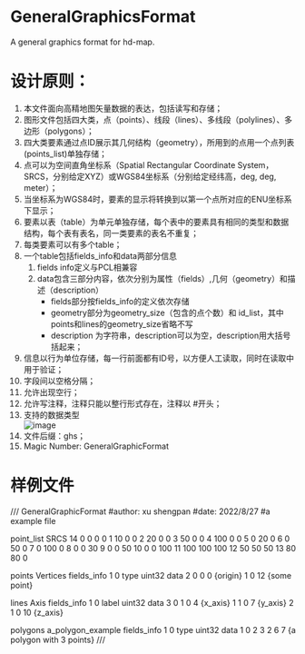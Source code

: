 # GeneralGraphicsFormat
A general graphics format for hd-map.


# 设计原则：
1.	本文件面向高精地图矢量数据的表达，包括读写和存储；
2.	图形文件包括四大类，点（points）、线段（lines）、多线段（polylines）、多边形（polygons）；
3.	四大类要素通过点ID展示其几何结构（geometry），所用到的点用一个点列表(points_list)单独存储；
4.	点可以为空间直角坐标系（Spatial Rectangular Coordinate System，SRCS，分别给定XYZ）或WGS84坐标系（分别给定经纬高，deg, deg, meter）；
5.	当坐标系为WGS84时，要素的显示将转换到以第一个点所对应的ENU坐标系下显示；
6.	要素以表（table）为单元单独存储，每个表中的要素具有相同的类型和数据结构，每个表有表名，同一类要素的表名不重复；
7.	每类要素可以有多个table；
8.	一个table包括fields_info和data两部分信息
    1) fields info定义与PCL相兼容
    2) data包含三部分内容，依次分别为属性（fields）,几何（geometry）和描述（description）
       - fields部分按fields_info的定义依次存储
       - geometry部分为geometry_size（包含的点个数）和 id_list，其中points和lines的geometry_size省略不写
       - description 为字符串，description可以为空，description用大括号括起来；
9.	信息以行为单位存储，每一行前面都有ID号，以方便人工读取，同时在读取中用于验证；
10.	字段间以空格分隔；
11.	允许出现空行；
12.	允许写注释，注释只能以整行形式存在，注释以 #开头；
13.	支持的数据类型  
![image](https://user-images.githubusercontent.com/40223484/194247274-532eda8d-c6ac-49dd-aef8-f591fd70d1fb.png)
14.	文件后缀：ghs；
15.	Magic Number: GeneralGraphicFormat


# 样例文件
///
GeneralGraphicFormat
#author: xu shengpan
#date: 2022/8/27
#a example file

point_list SRCS 14
0   0   0   0
1  10  0   0
2  20  0   0
3  50  0   0
4  100  0   0
5  0    20  0
6  0    50  0
7  0    100  0
8  0    0  30
9  0    0  50
10  0    0  100
11  100   100  100
12  50  50  50
13  80  80  0

points Vertices
fields_info   1
0  type   uint32
data  2
0   0    0     {origin}
1   0    12    {some point}

lines Axis
fields_info 1
0  label  uint32
data 3
0  1   0   4     {x_axis}
1  1   0   7     {y_axis}
2  1   0   10   {z_axis}

polygons a_polygon_example
fields_info   1
0   type   uint32
data 1
0 2 3 2 6 7  {a polygon with 3 points}
///
